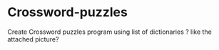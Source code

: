 # Crossword-puzzles
Create Crossword puzzles program using list of dictionaries ? like the attached picture? 
